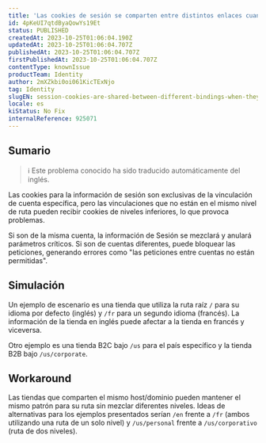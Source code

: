 ```yaml
---
title: 'Las cookies de sesión se comparten entre distintos enlaces cuando no se encuentran en el mismo nivel de ruta'
id: 4pKeUI7qtdByaQowYs19Et
status: PUBLISHED
createdAt: 2023-10-25T01:06:04.190Z
updatedAt: 2023-10-25T01:06:04.707Z
publishedAt: 2023-10-25T01:06:04.707Z
firstPublishedAt: 2023-10-25T01:06:04.707Z
contentType: knownIssue
productTeam: Identity
author: 2mXZkbi0oi061KicTExNjo
tag: Identity
slugEN: session-cookies-are-shared-between-different-bindings-when-they-are-not-in-the-same-path-level
locale: es
kiStatus: No Fix
internalReference: 925071
---
```


## Sumario

>ℹ️ Este problema conocido ha sido traducido automáticamente del inglés.


Las cookies para la información de sesión son exclusivas de la vinculación de cuenta específica, pero las vinculaciones que no están en el mismo nivel de ruta pueden recibir cookies de niveles inferiores, lo que provoca problemas.

Si son de la misma cuenta, la información de Sesión se mezclará y anulará parámetros críticos. Si son de cuentas diferentes, puede bloquear las peticiones, generando errores como "las peticiones entre cuentas no están permitidas".


##

## Simulación


Un ejemplo de escenario es una tienda que utiliza la ruta raíz `/` para su idioma por defecto (inglés) y `/fr` para un segundo idioma (francés). La información de la tienda en inglés puede afectar a la tienda en francés y viceversa.

Otro ejemplo es una tienda B2C bajo `/us` para el país específico y la tienda B2B bajo `/us/corporate`.



## Workaround


Las tiendas que comparten el mismo host/dominio pueden mantener el mismo patrón para su ruta sin mezclar diferentes niveles. Ideas de alternativas para los ejemplos presentados serían `/en` frente a `/fr` (ambos utilizando una ruta de un solo nivel) y `/us/personal` frente a `/us/corporativo` (ruta de dos niveles).




